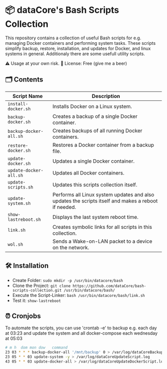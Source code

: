 # 📦 dataCore's Bash Scripts Collection

This repository contains a collection of useful Bash scripts for e.g. managing Docker containers and performing system tasks. These scripts simplify backup, restore, installation, and updates for Docker, and linux systems in general. Additionaly there are some usefull utility scripts.

⚠️ Usage at your own risk.
📝 License: Free (give me a beer)


## 🗂️ Contents

| Script Name            | Description                                                                                         |
|------------------------|-----------------------------------------------------------------------------------------------------|
| `install-docker.sh`    | Installs Docker on a Linux system.                                                                  |
| `backup-docker.sh`     | Creates a backup of a single Docker container.                                                      |
| `backup-docker-all.sh` | Creates backups of all running Docker containers.                                                   |
| `restore-docker.sh`    | Restores a Docker container from a backup file.                                                     |
| `update-docker.sh`     | Updates a single Docker container.                                                                  |
| `update-docker-all.sh` | Updates all Docker containers.                                                                      |
| `update-scripts.sh`    | Updates this scripts collection itself.                                                             |
| `update-system.sh`     | Performs all Linux system updates and also updates the scripts itself and makes a reboot if needed. |
| `show-lastreboot.sh`   | Displays the last system reboot time.                                                               |
| `link.sh`              | Creates symbolic links for all scripts in this collection.                                          |
| `wol.sh`               | Sends a Wake-on-LAN packet to a device on the network.                                              |

## 🛠️ Installation

- Create Folder: `sudo mkdir -p /usr/bin/datacore/bash`
- Clone the Project: `git clone https://github.com/dataCore/bash-scripts-collection.git /usr/bin/datacore/bash/`
- Execute the Script-Linker: `bash /usr/bin/datacore/bash/link.sh`
- Test it:  `show-lastreboot`

## ⏰ Cronjobs

To automate the scripts, you can use 'crontab -e' to backup e.g. each day at 03:23 and update the system and all docker-compose each wednesday at 05:03

```bash
# m h  dom mon dow   command
23 03 * * * backup-docker-all '/mnt/backup' 0 > /var/log/dataCoreBackupScript.log
23 05 * * 03 update-system -y > /var/log/dataCoreUpdateScript.log
43 05 * * 03 update-docker-all > /var/log/dataCoreUpdateDockerScript.log
```

